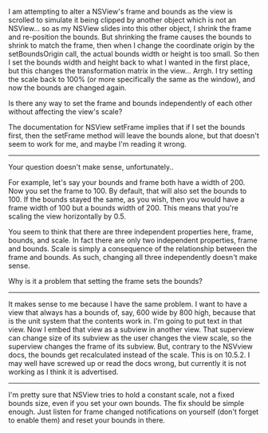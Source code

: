 I am attempting to alter a NSView's frame and bounds as the view is scrolled to simulate it being clipped by another object which is not an NSView... so as my NSView slides into this other object, I shrink the frame and re-position the bounds.  But shrinking the frame causes the bounds to shrink to match the frame, then when I change the coordinate origin by the setBoundsOrigin call, the actual bounds width or height is too small.  So then I set the bounds width and height back to what I wanted in the first place, but this changes the transformation matrix in the view... Arrgh.  I try setting the scale back to 100% (or more specifically the same as the window), and now the bounds are changed again.

Is there any way to set the frame and bounds independently of each other without affecting the view's scale?

The documentation for NSView setFrame implies that if I set the bounds first, then the setFrame method will leave the bounds alone, but that doesn't seem to work for me, and maybe I'm reading it wrong.

----

Your question doesn't make sense, unfortunately..

For example, let's say your bounds and frame both have a width of 200. Now you set the frame to 100. By default, that will also set the bounds to 100. If the bounds stayed the same, as you wish, then you would have a frame width of 100 but a bounds width of 200. This means that you're scaling the view horizontally by 0.5.

You seem to think that there are three independent properties here, frame, bounds, and scale. In fact there are only two independent properties, frame and bounds. Scale is simply a consequence of the relationship between the frame and bounds. As such, changing all three independently doesn't make sense.

Why is it a problem that setting the frame sets the bounds?

----

It makes sense to me because I have the same problem. I want to have a view that always has a bounds of, say, 600 wide by 800 high, because that is the unit system that the contents work in. I'm going to put text in that view. Now I embed that view as a subview in another view. That superview can change size of its subview as the user changes the view scale, so the superview changes the frame of its subview. But, contrary to the NSVview docs, the bounds get recalculated instead of the scale. This is on 10.5.2. I may well have screwed up or read the docs wrong, but currently it is not working as I think it is advertised.

----
I'm pretty sure that NSView tries to hold a constant scale, not a fixed bounds size, even if you set your own bounds. The fix should be simple enough. Just listen for frame changed notifications on yourself (don't forget to enable them) and reset your bounds in there.
